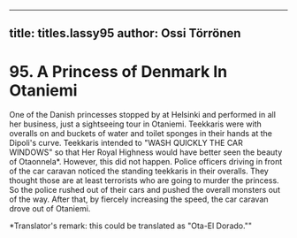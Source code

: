
---

title: titles.lassy95
author: Ossi Törrönen
---


    
# 95. A Princess of Denmark In Otaniemi

One of the Danish princesses stopped by at Helsinki and performed in all her business, just a sightseeing tour in Otaniemi. Teekkaris were with overalls on and buckets of water and toilet sponges in their hands at the Dipoli's curve. Teekkaris intended to "WASH QUICKLY THE CAR WINDOWS" so that Her Royal Highness would have better seen the beauty of Otaonnela\*. However, this did not happen. Police officers driving in front of the car caravan noticed the standing teekkaris in their overalls. They thought those are at least terrorists who are going to murder the princess. So the police rushed out of their cars and pushed the overall monsters out of the way. After that, by fiercely increasing the speed, the car caravan drove out of Otaniemi.

\*Translator's remark: this could be translated as "Ota-El Dorado.""

